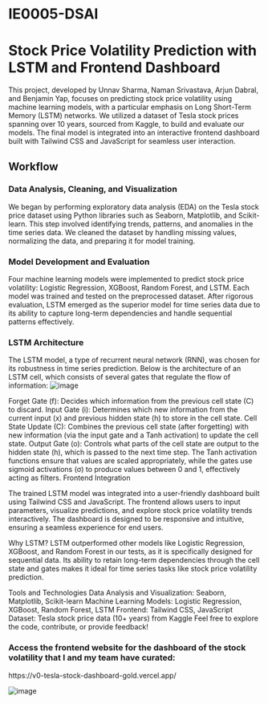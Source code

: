 # IE0005-DSAI


<h1>Stock Price Volatility Prediction with LSTM and Frontend Dashboard</h1>
This project, developed by Unnav Sharma, Naman Srivastava, Arjun Dabral, and Benjamin Yap, focuses on predicting stock price volatility using machine learning models, with a particular emphasis on Long Short-Term Memory (LSTM) networks. We utilized a dataset of Tesla stock prices spanning over 10 years, sourced from Kaggle, to build and evaluate our models. The final model is integrated into an interactive frontend dashboard built with Tailwind CSS and JavaScript for seamless user interaction.

<h2>Workflow</h2>
<h3>Data Analysis, Cleaning, and Visualization</h3>

We began by performing exploratory data analysis (EDA) on the Tesla stock price dataset using Python libraries such as Seaborn, Matplotlib, and Scikit-learn. This step involved identifying trends, patterns, and anomalies in the time series data. We cleaned the dataset by handling missing values, normalizing the data, and preparing it for model training.

<h3>Model Development and Evaluation</h3>

Four machine learning models were implemented to predict stock price volatility: Logistic Regression, XGBoost, Random Forest, and LSTM. Each model was trained and tested on the preprocessed dataset. After rigorous evaluation, LSTM emerged as the superior model for time series data due to its ability to capture long-term dependencies and handle sequential patterns effectively.

<h3>LSTM Architecture</h3>

The LSTM model, a type of recurrent neural network (RNN), was chosen for its robustness in time series prediction. Below is the architecture of an LSTM cell, which consists of several gates that regulate the flow of information:
![image](https://github.com/user-attachments/assets/bf3e432c-a1d2-4c56-b6db-03d34cf3247f)




Forget Gate (f<t>): Decides which information from the previous cell state (C<t-1>) to discard.
Input Gate (i<t>): Determines which new information from the current input (x<t>) and previous hidden state (h<t-1>) to store in the cell state.
Cell State Update (C<t>): Combines the previous cell state (after forgetting) with new information (via the input gate and a Tanh activation) to update the cell state.
Output Gate (o<t>): Controls what parts of the cell state are output to the hidden state (h<t>), which is passed to the next time step.
The Tanh activation functions ensure that values are scaled appropriately, while the gates use sigmoid activations (σ) to produce values between 0 and 1, effectively acting as filters.
Frontend Integration

The trained LSTM model was integrated into a user-friendly dashboard built using Tailwind CSS and JavaScript. The frontend allows users to input parameters, visualize predictions, and explore stock price volatility trends interactively. The dashboard is designed to be responsive and intuitive, ensuring a seamless experience for end users.

Why LSTM?
LSTM outperformed other models like Logistic Regression, XGBoost, and Random Forest in our tests, as it is specifically designed for sequential data. Its ability to retain long-term dependencies through the cell state and gates makes it ideal for time series tasks like stock price volatility prediction.

Tools and Technologies
Data Analysis and Visualization: Seaborn, Matplotlib, Scikit-learn
Machine Learning Models: Logistic Regression, XGBoost, Random Forest, LSTM
Frontend: Tailwind CSS, JavaScript
Dataset: Tesla stock price data (10+ years) from Kaggle
Feel free to explore the code, contribute, or provide feedback!

<h3>Access the frontend website for the dashboard of the stock volatility that I and my team have curated:</h3>
https://v0-tesla-stock-dashboard-gold.vercel.app/

![image](https://github.com/user-attachments/assets/71b36689-807f-4a8d-8edc-73c331f6019f)
